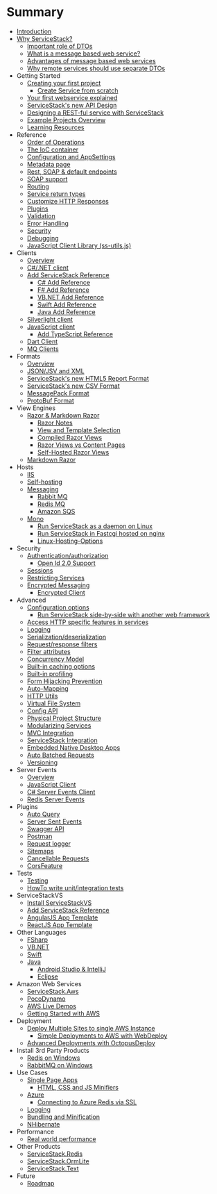 # Summary

* [Introduction](README.md)
* [Why ServiceStack?](/wiki/Why-Servicestack)
   * [Important role of DTOs](http://stackoverflow.com/a/32940275/85785)
   * [What is a message based web service?](/wiki/Messaged-based-web-service.md)
   * [Advantages of message based web services](/wiki/Advantages-of-message-based-web-services.md)
   * [Why remote services should use separate DTOs](http://stackoverflow.com/a/15369736/85785)
* Getting Started
   * [Creating your first project](/wiki/Creating-your-first-project.md)
       * [Create Service from scratch](/wiki/Create-your-first-webservice.md)
   * [Your first webservice explained](/wiki/Your-first-webservice-explained.md)
   * [ServiceStack's new API Design](/wiki/New-API.md)
   * [Designing a REST-ful service with ServiceStack](http://stackoverflow.com/a/15235822/85785)
   * [Example Projects Overview](http://stackoverflow.com/a/15869816/85785)
   * [Learning Resources](/wiki/Learning-ServiceStack.md)
* Reference
   * [Order of Operations](/wiki/Order-of-Operations.md)
   * [The IoC container](/wiki/The-IoC-container.md)
   * [Configuration and AppSettings](/wiki/AppSettings.md)
   * [Metadata page](/wiki/Metadata-page.md)
   * [Rest, SOAP & default endpoints](/wiki/Endpoints.md)
   * [SOAP support](/wiki/SOAP-support.md)
   * [Routing](/wiki/Routing.md)
   * [Service return types](/wiki/Service-return-types.md)
   * [Customize HTTP Responses](/wiki/Customize-HTTP-Responses.md)
   * [Plugins](/wiki/Plugins.md)
   * [Validation](/wiki/Validation.md)
   * [Error Handling](/wiki/Error-Handling.md)
   * [Security](/wiki/Security.md)
   * [Debugging](/wiki/Debugging.md)
   * [JavaScript Client Library (ss-utils.js)](/wiki/ss-utils.js-JavaScript-Client-Library.md)
* Clients
   * [Overview](/wiki/Clients-overview.md)
   * [C#/.NET client](/wiki/CSharp-client.md)
   * [Add ServiceStack Reference](/wiki/Add-ServiceStack-Reference.md)
       * [C# Add Reference](/wiki/CSharp-Add-ServiceStack-Reference.md)
       * [F# Add Reference](/wiki/FSharp-Add-ServiceStack-Reference.md)
       * [VB.NET Add Reference](/wiki/VB.Net-Add-ServiceStack-Reference.md)
       * [Swift Add Reference](/wiki/Swift-Add-ServiceStack-Reference.md)
       * [Java Add Reference](/wiki/Java-Add-ServiceStack-Reference.md)
   * [Silverlight client](/wiki/SilverlightServiceClient.md)
   * [JavaScript client](/wiki/Javascript-client.md)
       * [Add TypeScript Reference](/wiki/TypeScript-Add-ServiceStack-Reference.md)
   * [Dart Client](/wiki/Dart-Client.md)
   * [MQ Clients](/wiki/Messaging.md)
* Formats
   * [Overview](/wiki/Formats.md)
   * [JSON/JSV and XML](/wiki/Json-jsv-and-xml.md)
   * [ServiceStack's new HTML5 Report Format](/wiki/HTML5ReportFormat.md)
   * [ServiceStack's new CSV Format](/wiki/ServiceStack-CSV-Format.md)
   * [MessagePack Format](/wiki/MessagePack-Format.md)
   * [ProtoBuf Format](/wiki/Protobuf-format.md)
* View Engines
   * [Razor & Markdown Razor](http://razor.servicestack.net/)
       * [Razor Notes](/wiki/Razor-Notes.md)
       * [View and Template Selection](/wiki/View-and-template-selection.md)
       * [Compiled Razor Views](/wiki/Compiled-Razor-Views.md)
       * [Razor Views vs Content Pages](http://stackoverflow.com/questions/13206038/servicestack-razor-default-page/13206221#13206221)
       * [Self-Hosted Razor Views](http://www.ienablemuch.com/2012/12/self-hosting-servicestack-serving.html)
   * [Markdown Razor](/wiki/Markdown-Razor.md)
* Hosts
   * [IIS](/wiki/IIS.md)
   * [Self-hosting](/wiki/Self-hosting.md)
   * [Messaging](/wiki/Messaging.md)
       * [Rabbit MQ](/wiki/Rabbit-MQ.md)
       * [Redis MQ](/wiki/Messaging-and-Redis.md)
       * [Amazon SQS](https://github.com/ServiceStack/ServiceStack.Aws#sqsmqserver)
   * [Mono](/wiki/Mono.md)
       * [Run ServiceStack as a daemon on Linux](/wiki/Run-ServiceStack-as-a-daemon-on-Linux.md)
       * [Run ServiceStack in Fastcgi hosted on nginx](/wiki/Run-ServiceStack-in-Fastcgi-hosted-on-nginx.md)
       * [Linux-Hosting-Options](/wiki/Linux-Hosting-Options.md)
* Security
   * [Authentication/authorization](/wiki/Authentication-and-authorization.md)
       * [Open Id 2.0 Support](/wiki/OpenId.md)
   * [Sessions](/wiki/Sessions.md)
   * [Restricting Services](/wiki/Restricting-Services.md)
   * [Encrypted Messaging](/wiki/Encrypted-Messaging.md)
       * [Encrypted Client](/wiki/Encrypted-Messaging#encrypted-service-client.md)
* Advanced
   * [Configuration options](/wiki/Configuration-options.md)
       * [Run ServiceStack side-by-side with another web framework](/wiki/Run-servicestack-side-by-side-with-another-web-framework.md)
   * [Access HTTP specific features in services](/wiki/Access-HTTP-specific-features-in-services.md)
   * [Logging](/wiki/Logging.md)
   * [Serialization/deserialization](/wiki/Serialization-deserialization.md)
   * [Request/response filters](/wiki/Request-and-response-filters.md)
   * [Filter attributes](/wiki/Filter-attributes.md)
   * [Concurrency Model](/wiki/Concurrency-model.md)
   * [Built-in caching options](/wiki/Caching.md)
   * [Built-in profiling](/wiki/Built-in-profiling.md)
   * [Form Hijacking Prevention](/wiki/Form-Hijacking-Prevention.md)
   * [Auto-Mapping](/wiki/Auto-mapping.md)
   * [HTTP Utils](/wiki/Http-Utils.md)
   * [Virtual File System](/wiki/Virtual-file-system.md)
   * [Config API](/wiki/Config-API.md)
   * [Physical Project Structure](/wiki/Physical-project-structure.md)
   * [Modularizing Services](/wiki/Modularizing-services.md)
   * [MVC Integration](/wiki/Mvc-integration.md)
   * [ServiceStack Integration](/wiki/ServiceStack-Integration.md)
   * [Embedded Native Desktop Apps](https://github.com/ServiceStack/ServiceStack.Gap)
   * [Auto Batched Requests](/wiki/Auto-Batched-Requests.md)
   * [Versioning](/wiki/Versioning.md)
* Server Events
   * [Overview](/wiki/Server-Events.md)
   * [JavaScript Client](/wiki/JavaScript-Server-Events-Client.md)
   * [C# Server Events Client](/wiki/CSharp-Server-Events-Client.md)
   * [Redis Server Events](/wiki/Redis-Server-Events.md)
* Plugins
   * [Auto Query](/wiki/Auto-Query.md)
   * [Server Sent Events](https://github.com/ServiceStackApps/Chat#server-sent-events)
   * [Swagger API](/wiki/Swagger-API.md)
   * [Postman](/wiki/Postman.md)
   * [Request logger](/wiki/Request-logger.md)
   * [Sitemaps](/wiki/Sitemaps.md)
   * [Cancellable Requests](/wiki/Cancellable-Requests.md)
   * [CorsFeature](/wiki/CorsFeature.md)
* Tests
   * [Testing](/wiki/Testing.md)
   * [HowTo write unit/integration tests](/wiki/HowTo-write-unit-integration-tests.md)
* ServiceStackVS
   * [Install ServiceStackVS](/wiki/Install-ServiceStackVS.md)
   * [Add ServiceStack Reference](/wiki/Add-ServiceStack-Reference.md)
   * [AngularJS App Template](https://github.com/ServiceStack/ServiceStackVS/blob/master/angular-spa.md)
   * [ReactJS App Template](https://github.com/ServiceStackApps/Chat-React)
* Other Languages
   * [FSharp](/wiki/FSharp.md)
   * [VB.NET](/wiki/VB.Net.md)
   * [Swift](/wiki/Swift.md)
   * [Java](https://github.com/ServiceStack/ServiceStack.Java)
       * [Android Studio & IntelliJ](/wiki/Java-Add-ServiceStack-Reference#servicestack-idea-android-studio-plugin.md)
       * [Eclipse](https://github.com/ServiceStack/ServiceStack.Java/tree/master/src/ServiceStackEclipse#eclipse-integration-with-servicestack.md)
* Amazon Web Services
   * [ServiceStack.Aws](https://github.com/ServiceStack/ServiceStack.Aws)
   * [PocoDynamo](https://github.com/ServiceStack/PocoDynamo.md)
   * [AWS Live Demos](http://awsapps.servicestack.net)
   * [Getting Started with AWS](https://github.com/ServiceStackApps/AwsGettingStarted)
* Deployment
   * [Deploy Multiple Sites to single AWS Instance](/wiki/Deploy-Multiple-Sites-to-single-AWS-Instance.md)
       * [Simple Deployments to AWS with WebDeploy](/wiki/Simple-Deployments-to-AWS-with-WebDeploy.md)
   * [Advanced Deployments with OctopusDeploy](/wiki/Advanced-Deployments-with-OctopusDeploy.md)
* Install 3rd Party Products
   * [Redis on Windows](https://github.com/ServiceStack/redis-windows)
   * [RabbitMQ on Windows](https://github.com/ServiceStack/rabbitmq-windows)
* Use Cases
   * [Single Page Apps](/wiki/Single-page-apps.md)
       * [HTML, CSS and JS Minifiers](/wiki/HTML-CSS-and-JavaScript-Minification.md)
   * [Azure](/wiki/Azure.md)
       * [Connecting to Azure Redis via SSL](/wiki/Secure-SSL-Redis-connections-to-Azure-Redis.md)
   * [Logging](/wiki/Logging.md)
   * [Bundling and Minification](/wiki/Bundling-and-minification.md)
   * [NHibernate](/wiki/Nhibernate.md)
* Performance
   * [Real world performance](/wiki/Real-world-performance.md)
* Other Products
   * [ServiceStack.Redis](https://github.com/ServiceStack/ServiceStack.Redis)
   * [ServiceStack.OrmLite](https://github.com/ServiceStack/ServiceStack.OrmLite)
   * [ServiceStack.Text](https://github.com/ServiceStack/ServiceStack.Text)
* Future
   * [Roadmap](/wiki/Roadmap.md)

